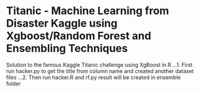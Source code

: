 # Titanic - Machine Learning from Disaster Kaggle using Xgboost/Random Forest and Ensembling Techniques
Solution to the famous Kaggle Titanic challenge using XgBoost in R
...1. First run hacker.py to get the title from column name and created another dataset files
...2. Then run hacker.R and rf.py result will be created in ensemble folder
